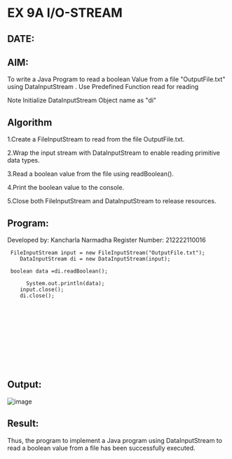 
# EX 9A  I/O-STREAM
## DATE:
## AIM:
To write a Java Program to read a boolean Value from a file "OutputFile.txt" using DataInputStream . Use Predefined Function read for reading

Note Initialize DataInputStream Object name as "di"














## Algorithm

1.Create a FileInputStream to read from the file OutputFile.txt.

2.Wrap the input stream with DataInputStream to enable reading primitive data types.

3.Read a boolean value from the file using readBoolean().

4.Print the boolean value to the console.

5.Close both FileInputStream and DataInputStream to release resources.








## Program:

Developed by: Kancharla Narmadha
Register Number: 212222110016
```
 FileInputStream input = new FileInputStream("OutputFile.txt");  
    DataInputStream di = new DataInputStream(input);  
 
 boolean data =di.readBoolean();
   
      System.out.println(data);  
    input.close();
    di.close();
    

      


            
      
               


    
```

## Output:

![image](https://github.com/user-attachments/assets/4b663566-dcce-4671-a4d0-48e7191a34a5)


## Result:
Thus, the program to implement a Java program using DataInputStream to read a boolean value from a file has been successfully executed.




